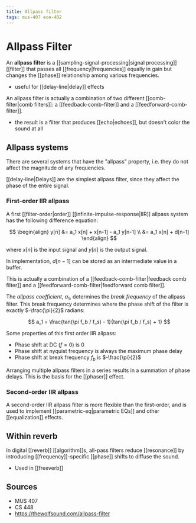 ```yaml
---
title: Allpass filter
tags: mus-407 ece-402
---
```


# Allpass Filter

An **allpass filter** is a [[sampling-signal-processing|signal processing]] [[filter]] that passes all [[frequency|frequencies]] equally in gain but changes the [[phase]] relationship among various frequencies.

- useful for [[delay-line|delay]] effects

An allpass filter is actually a combination of two different [[comb-filter|comb filters]]: a [[feedback-comb-filter]] and a [[feedforward-comb-filter]].

- the result is a filter that produces [[echo|echoes]], but doesn't color the sound at all

## Allpass systems

There are several systems that have the "allpass" property, i.e. they do not affect the magnitude of any frequencies.

[[delay-line|Delays]] are the simplest allpass filter, since they affect the phase of the entire signal.

### First-order IIR allpass

A first [[filter-order|order]] [[infinite-impulse-response|IIR]] allpass system has the following difference equation:

$$
\begin{align}
y[n] &= a_1 x[n] + x[n-1] - a_1 y[n-1] \\
&= a_1 x[n] + d[n-1]
\end{align}
$$

where $x[n]$ is the input signal and $y[n]$ is the output signal.

In implementation, $d[n-1]$ can be stored as an intermediate value in a buffer.

This is actually a combination of a [[feedback-comb-filter|feedback comb filter]] and a [[feedforward-comb-filter|feedforward comb filter]].

The _allpass coefficient_, $a_1$, determines the _break frequency_ of the allpass filter. This break frequency determines where the phase shift of the filter is exactly $-\frac{\pi}{2}$ radians:

$$
a_1 = \frac{tan(\pi f_b / f_s) - 1}{tan(\pi f_b / f_s) + 1}
$$

Some properties of this first order IIR allpass:

- Phase shift at DC ($f=0$) is 0
- Phase shift at nyquist frequency is always the maximum phase delay
- Phase shift at break frequency $f_b$ is $-\frac{\pi}{2}$

Arranging multiple allpass filters in a series results in a summation of phase delays. This is the basis for the [[phaser]] effect.

### Second-order IIR allpass

A second-order IIR allpass filter is more flexible than the first-order, and is used to implement [[parametric-eq|parametric EQs]] and other [[equalization]] effects.

## Within reverb

In digital [[reverb]] [[algorithm]]s, all-pass filters reduce [[resonance]] by introducing [[frequency]]-specific [[phase]] shifts to diffuse the sound.

- Used in [[freeverb]]

## Sources

- MUS 407
- CS 448
- <https://thewolfsound.com/allpass-filter>
